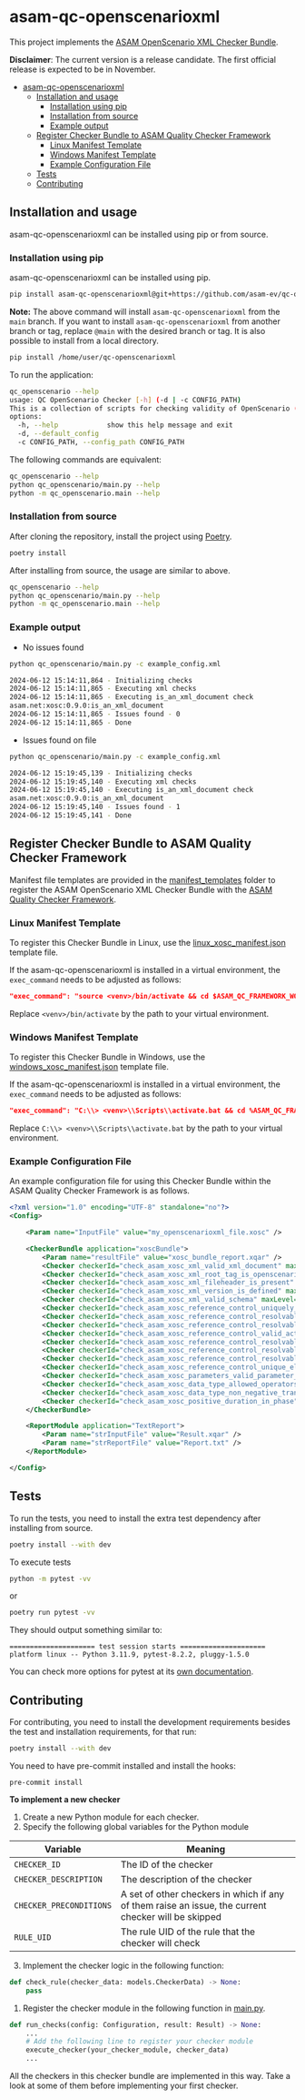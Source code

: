 # asam-qc-openscenarioxml

This project implements the [ASAM OpenScenario XML Checker Bundle](checker_bundle_doc.md).

**Disclaimer**: The current version is a release candidate. The first official release is expected to be in November.

- [asam-qc-openscenarioxml](#asam-qc-openscenarioxml)
  - [Installation and usage](#installation-and-usage)
    - [Installation using pip](#installation-using-pip)
    - [Installation from source](#installation-from-source)
    - [Example output](#example-output)
  - [Register Checker Bundle to ASAM Quality Checker Framework](#register-checker-bundle-to-asam-quality-checker-framework)
    - [Linux Manifest Template](#linux-manifest-template)
    - [Windows Manifest Template](#windows-manifest-template)
    - [Example Configuration File](#example-configuration-file)
  - [Tests](#tests)
  - [Contributing](#contributing)


## Installation and usage

asam-qc-openscenarioxml can be installed using pip or from source.

### Installation using pip

asam-qc-openscenarioxml can be installed using pip.

```bash
pip install asam-qc-openscenarioxml@git+https://github.com/asam-ev/qc-openscenarioxml@main
```

**Note:** The above command will install `asam-qc-openscenarioxml` from the `main` branch. If you want to install `asam-qc-openscenarioxml` from another branch or tag, replace `@main` with the desired branch or tag. It is also possible to install from a local directory.

```bash
pip install /home/user/qc-openscenarioxml
```

To run the application:

```bash
qc_openscenario --help
usage: QC OpenScenario Checker [-h] (-d | -c CONFIG_PATH)
This is a collection of scripts for checking validity of OpenScenario (.xosc) files.
options:
  -h, --help            show this help message and exit
  -d, --default_config
  -c CONFIG_PATH, --config_path CONFIG_PATH
```

The following commands are equivalent:

```bash
qc_openscenario --help
python qc_openscenario/main.py --help
python -m qc_openscenario.main --help
```

### Installation from source

After cloning the repository, install the project using [Poetry](https://python-poetry.org/).

```bash
poetry install
```

After installing from source, the usage are similar to above.

```bash
qc_openscenario --help
python qc_openscenario/main.py --help
python -m qc_openscenario.main --help
```

### Example output

- No issues found

```bash
python qc_openscenario/main.py -c example_config.xml

2024-06-12 15:14:11,864 - Initializing checks
2024-06-12 15:14:11,865 - Executing xml checks
2024-06-12 15:14:11,865 - Executing is_an_xml_document check
asam.net:xosc:0.9.0:is_an_xml_document
2024-06-12 15:14:11,865 - Issues found - 0
2024-06-12 15:14:11,865 - Done
```

- Issues found on file

```bash
python qc_openscenario/main.py -c example_config.xml

2024-06-12 15:19:45,139 - Initializing checks
2024-06-12 15:19:45,140 - Executing xml checks
2024-06-12 15:19:45,140 - Executing is_an_xml_document check
asam.net:xosc:0.9.0:is_an_xml_document
2024-06-12 15:19:45,140 - Issues found - 1
2024-06-12 15:19:45,141 - Done

```

## Register Checker Bundle to ASAM Quality Checker Framework

Manifest file templates are provided in the [manifest_templates](manifest_templates/) folder to register the ASAM OpenScenario XML Checker Bundle with the [ASAM Quality Checker Framework](https://github.com/asam-ev/qc-framework/tree/main).

### Linux Manifest Template

To register this Checker Bundle in Linux, use the [linux_xosc_manifest.json](manifest_templates/linux_xosc_manifest.json) template file.

If the asam-qc-openscenarioxml is installed in a virtual environment, the `exec_command` needs to be adjusted as follows:

```json
"exec_command": "source <venv>/bin/activate && cd $ASAM_QC_FRAMEWORK_WORKING_DIR && qc_openscenario -c $ASAM_QC_FRAMEWORK_CONFIG_FILE"
```

Replace `<venv>/bin/activate` by the path to your virtual environment.

### Windows Manifest Template

To register this Checker Bundle in Windows, use the [windows_xosc_manifest.json](manifest_templates/windows_xosc_manifest.json) template file.

If the asam-qc-openscenarioxml is installed in a virtual environment, the `exec_command` needs to be adjusted as follows:

```json
"exec_command": "C:\\> <venv>\\Scripts\\activate.bat && cd %ASAM_QC_FRAMEWORK_WORKING_DIR% && qc_openscenario -c %ASAM_QC_FRAMEWORK_CONFIG_FILE%"
```

Replace `C:\\> <venv>\\Scripts\\activate.bat` by the path to your virtual environment.

### Example Configuration File

An example configuration file for using this Checker Bundle within the ASAM Quality Checker Framework is as follows.

```xml
<?xml version="1.0" encoding="UTF-8" standalone="no"?>
<Config>

    <Param name="InputFile" value="my_openscenarioxml_file.xosc" />

    <CheckerBundle application="xoscBundle">
        <Param name="resultFile" value="xosc_bundle_report.xqar" />
        <Checker checkerId="check_asam_xosc_xml_valid_xml_document" maxLevel="1" minLevel="3" />
        <Checker checkerId="check_asam_xosc_xml_root_tag_is_openscenario" maxLevel="1" minLevel="3" />
        <Checker checkerId="check_asam_xosc_xml_fileheader_is_present" maxLevel="1" minLevel="3" />
        <Checker checkerId="check_asam_xosc_xml_version_is_defined" maxLevel="1" minLevel="3" />
        <Checker checkerId="check_asam_xosc_xml_valid_schema" maxLevel="1" minLevel="3" />
        <Checker checkerId="check_asam_xosc_reference_control_uniquely_resolvable_entity_references" maxLevel="1" minLevel="3" />
        <Checker checkerId="check_asam_xosc_reference_control_resolvable_signal_id_in_traffic_signal_state_action" maxLevel="1" minLevel="3" />
        <Checker checkerId="check_asam_xosc_reference_control_resolvable_traffic_signal_controller_by_traffic_signal_controller_ref" maxLevel="1" minLevel="3" />
        <Checker checkerId="check_asam_xosc_reference_control_valid_actor_reference_in_private_actions" maxLevel="1" minLevel="3" />
        <Checker checkerId="check_asam_xosc_reference_control_resolvable_entity_references" maxLevel="1" minLevel="3" />
        <Checker checkerId="check_asam_xosc_reference_control_resolvable_variable_reference" maxLevel="1" minLevel="3" />
        <Checker checkerId="check_asam_xosc_reference_control_resolvable_storyboard_element_reference" maxLevel="1" minLevel="3" />
        <Checker checkerId="check_asam_xosc_reference_control_unique_element_names_on_same_level" maxLevel="1" minLevel="3" />
        <Checker checkerId="check_asam_xosc_parameters_valid_parameter_declaration_in_catalogs" maxLevel="1" minLevel="3" />
        <Checker checkerId="check_asam_xosc_data_type_allowed_operators" maxLevel="1" minLevel="3" />
        <Checker checkerId="check_asam_xosc_data_type_non_negative_transition_time_in_light_state_action" maxLevel="1" minLevel="3" />
        <Checker checkerId="check_asam_xosc_positive_duration_in_phase" maxLevel="1" minLevel="3" />
    </CheckerBundle>

    <ReportModule application="TextReport">
        <Param name="strInputFile" value="Result.xqar" />
        <Param name="strReportFile" value="Report.txt" />
    </ReportModule>

</Config>
```

## Tests

To run the tests, you need to install the extra test dependency after installing from source.

```bash
poetry install --with dev
```

To execute tests

```bash
python -m pytest -vv
```

or

```bash
poetry run pytest -vv
```

They should output something similar to:

```
===================== test session starts =====================
platform linux -- Python 3.11.9, pytest-8.2.2, pluggy-1.5.0
```

You can check more options for pytest at its [own documentation](https://docs.pytest.org/).

## Contributing

For contributing, you need to install the development requirements besides the
test and installation requirements, for that run:

```bash
poetry install --with dev
```

You need to have pre-commit installed and install the hooks:

```
pre-commit install
```

**To implement a new checker**

1. Create a new Python module for each checker.
2. Specify the following global variables for the Python module

| Variable | Meaning |
| --- | --- |
| `CHECKER_ID` | The ID of the checker |
| `CHECKER_DESCRIPTION` | The description of the checker |
| `CHECKER_PRECONDITIONS` | A set of other checkers in which if any of them raise an issue, the current checker will be skipped |
| `RULE_UID` | The rule UID of the rule that the checker will check |

3. Implement the checker logic in the following function:

```python
def check_rule(checker_data: models.CheckerData) -> None:
    pass
```

1. Register the checker module in the following function in [main.py](qc_openscenario/main.py).

```python
def run_checks(config: Configuration, result: Result) -> None:
    ...
    # Add the following line to register your checker module
    execute_checker(your_checker_module, checker_data)
    ...
```

All the checkers in this checker bundle are implemented in this way. Take a look at some of them before implementing your first checker.
